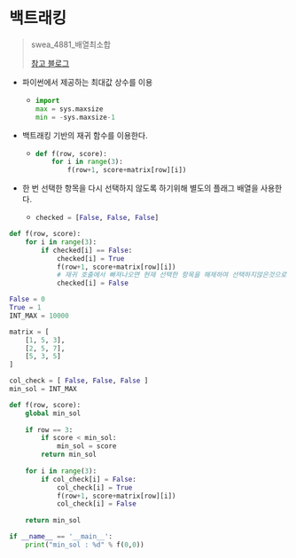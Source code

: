 # 백트래킹

> swea_4881_배열최소합
>
> [참고 블로그](https://m.blog.naver.com/ydot/221387998142)



- 파이썬에서 제공하는 최대값 상수를 이용

  - ```python
    import 
    max = sys.maxsize
    min = -sys.maxsize-1
    ```



- 백트래킹 기반의 재귀 함수를 이용한다.

  - ```python
    def f(row, score):
        for i in range(3):
            f(row+1, score+matrix[row][i])
    ```

  

- 한 번 선택한 항목을 다시 선택하지 않도록 하기위해 별도의 플래그 배열을 사용한다.

  - ```python
    checked = [False, False, False]
    ```



```python
def f(row, score):
    for i in range(3):
        if checked[i] == False:
            checked[i] = True
            f(row+1, score+matrix[row][i])
            # 재귀 호출에서 빠져나오면 현재 선택한 항목을 해제하여 선택하지않은것으로 다음에 처리
            checked[i] = False
```



```python
False = 0
True = 1
INT_MAX = 10000

matrix = [
    [1, 5, 3],
    [2, 5, 7],
    [5, 3, 5]
]

col_check = [ False, False, False ]
min_sol = INT_MAX

def f(row, score):
    global min_sol
    
    if row == 3:
        if score < min_sol:
            min_sol = score
        return min_sol
    
    for i in range(3):
        if col_check[i] = False:
            col_check[i] = True
            f(row+1, score+matrix[row][i])
            col_check[i] = False
            
    return min_sol

if __name__ == '__main__':
    print("min_sol : %d" % f(0,0))
```

